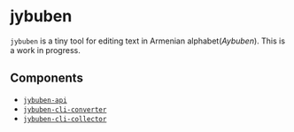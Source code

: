 # jybuben
`jybuben` is a tiny tool for editing text in Armenian alphabet(*Aybuben*).
This is a work in progress.

## Components
- [`jybuben-api`](./api/README.md)
- [`jybuben-cli-converter`](./cli-converter/README.md)
- [`jybuben-cli-collector`](./cli-collector/README.md)
